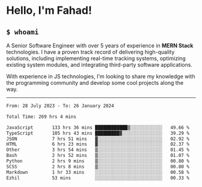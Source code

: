 <h1>Hello, I'm Fahad!</h1>

<h2><code>$ whoami</code></h2>

A Senior Software Engineer with over 5 years of experience in **MERN Stack** technologies. I have a proven track record of delivering high-quality solutions, including implementing real-time tracking systems, optimizing existing system modules, and integrating third-party software applications.

With experience in JS technologies, I'm looking to share my knowledge with the programming community and develop some cool projects along the way.

---

<!--START_SECTION:waka-->

```txt
From: 28 July 2023 - To: 26 January 2024

Total Time: 269 hrs 4 mins

JavaScript       133 hrs 36 mins ████████████▒░░░░░░░░░░░░   49.66 %
TypeScript       105 hrs 43 mins █████████▓░░░░░░░░░░░░░░░   39.29 %
JSON             7 hrs 51 mins   ▓░░░░░░░░░░░░░░░░░░░░░░░░   02.92 %
HTML             6 hrs 23 mins   ▓░░░░░░░░░░░░░░░░░░░░░░░░   02.37 %
Other            3 hrs 54 mins   ▒░░░░░░░░░░░░░░░░░░░░░░░░   01.45 %
Bash             2 hrs 52 mins   ▒░░░░░░░░░░░░░░░░░░░░░░░░   01.07 %
Python           2 hrs 9 mins    ▒░░░░░░░░░░░░░░░░░░░░░░░░   00.80 %
SCSS             2 hrs 8 mins    ▒░░░░░░░░░░░░░░░░░░░░░░░░   00.80 %
Markdown         1 hr 33 mins    ░░░░░░░░░░░░░░░░░░░░░░░░░   00.58 %
Ezhil            53 mins         ░░░░░░░░░░░░░░░░░░░░░░░░░   00.33 %
```

<!--END_SECTION:waka-->

<!--
**heyFahad/heyFahad** is a ✨ _special_ ✨ repository because its `README.md` (this file) appears on your GitHub profile.

Here are some ideas to get you started:

- 🔭 I’m currently working on ...
- 🌱 I’m currently learning ...
- 👯 I’m looking to collaborate on ...
- 🤔 I’m looking for help with ...
- 💬 Ask me about ...
- 📫 How to reach me: ...
- 😄 Pronouns: ...
- ⚡ Fun fact: ...
-->
